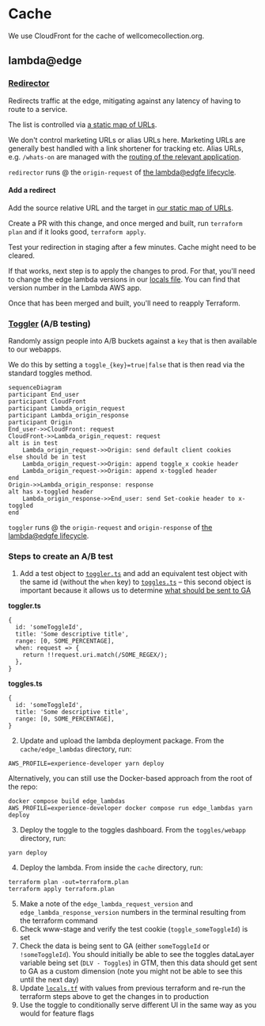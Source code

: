 # Cache

We use CloudFront for the cache of wellcomecollection.org.

## lambda@edge

### [Redirector](./edge_lambdas/src/redirector.test.ts)

Redirects traffic at the edge, mitigating against any latency of having to route to a service.

The list is controlled via [a static map of URLs](./edge_lambdas/src/redirects.ts).

We don't control marketing URLs or alias URLs here. Marketing URLs are generally best handled with a
link shortener for tracking etc. Alias URLs, e.g. `/whats-on` are managed with the
[routing of the relevant application](https://github.com/wellcomecollection/wellcomecollection.org/blob/main/content/webapp/server.ts).

`redirector` runs @ the `origin-request` of [the lambda@edgfe lifecycle](https://docs.aws.amazon.com/lambda/latest/dg/lambda-edge.html).

#### Add a redirect

Add the source relative URL and the target in [our static map of URLs](./edge_lambdas/src/redirects.ts).

Create a PR with this change, and once merged and built, run `terraform plan` and if it looks good, `terraform apply`.

Test your redirection in staging after a few minutes. Cache might need to be cleared.

If that works, next step is to apply the changes to prod.
For that, you'll need to change the edge lambda versions in our [locals file](./locals.tf).
You can find that version number in the Lambda AWS app.

Once that has been merged and built, you'll need to reapply Terraform.

### [Toggler](./edge_lambdas/src/toggler.test.ts) (A/B testing)

Randomly assign people into A/B buckets against a `key` that is then available to our webapps.

We do this by setting a `toggle_{key}=true|false` that is then read via the standard toggles method.

```mermaid
sequenceDiagram
participant End_user
participant CloudFront
participant Lambda_origin_request
participant Lambda_origin_response
participant Origin
End_user->>CloudFront: request
CloudFront->>Lambda_origin_request: request
alt is in test
    Lambda_origin_request->>Origin: send default client cookies
else should be in test
    Lambda_origin_request->>Origin: append toggle_x cookie header
    Lambda_origin_request->>Origin: append x-toggled header
end
Origin->>Lambda_origin_response: response
alt has x-toggled header
    Lambda_origin_response->>End_user: send Set-cookie header to x-toggled
end
```

`toggler` runs @ the `origin-request` and `origin-response` of [the lambda@edgfe lifecycle](https://docs.aws.amazon.com/lambda/latest/dg/lambda-edge.html).

### Steps to create an A/B test
1. Add a test object to [`toggler.ts`](https://github.com/wellcomecollection/wellcomecollection.org/blob/main/cache/edge_lambdas/src/toggler.ts) and add an equivalent test object with the same id (without the `when` key) to [`toggles.ts`](https://github.com/wellcomecollection/wellcomecollection.org/blob/main/toggles/webapp/toggles.ts)  – this second object is important because it allows us to determine [what should be sent to GA](https://github.com/wellcomecollection/wellcomecollection.org/blob/main/common/services/app/analytics-scripts/google-analytics.tsx)

**toggler.ts**
```
{
  id: 'someToggleId',
  title: 'Some descriptive title',
  range: [0, SOME_PERCENTAGE],
  when: request => {
    return !!request.uri.match(/SOME_REGEX/);
  },
}
```
**toggles.ts**
```
{
  id: 'someToggleId',
  title: 'Some descriptive title',
  range: [0, SOME_PERCENTAGE],
}
```
2. Update and upload the lambda deployment package. From the `cache/edge_lambdas` directory, run:
```
AWS_PROFILE=experience-developer yarn deploy
```
   Alternatively, you can still use the Docker-based approach from the root of the repo:
```
docker compose build edge_lambdas
AWS_PROFILE=experience-developer docker compose run edge_lambdas yarn deploy
```
3. Deploy the toggle to the toggles dashboard. From the `toggles/webapp` directory, run:
```
yarn deploy
```
4. Deploy the lambda. From inside the `cache` directory, run:
```
terraform plan -out=terraform.plan
terraform apply terraform.plan
```
5. Make a note of the `edge_lambda_request_version` and `edge_lambda_response_version` numbers in the terminal resulting from the terraform command
6. Check www-stage and verify the test cookie (`toggle_someToggleId`) is set
7. Check the data is being sent to GA (either `someToggleId` or `!someToggleId`). You should initially be able to see the toggles dataLayer variable being set (`DLV - Toggles`) in GTM, then this data should get sent to GA as a custom dimension (note you might not be able to see this until the next day)
8. Update [`locals.tf`](https://github.com/wellcomecollection/wellcomecollection.org/blob/main/cache/locals.tf) with values from previous terraform and re-run the terraform steps above to get the changes in to production
9. Use the toggle to conditionally serve different UI in the same way as you would for feature flags
